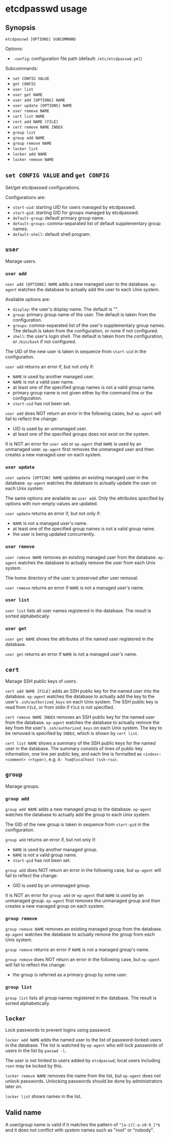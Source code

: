 etcdpasswd usage
================

## Synopsis

`etcdpasswd [OPTIONS] SUBCOMMAND`

Options:
- `-config`: configuration file path (default: `/etc/etcdpasswd.yml`)

Subcommands:
- `set CONFIG VALUE`
- `get CONFIG`
- `user list`
- `user get NAME`
- `user add [OPTIONS] NAME`
- `user update [OPTIONS] NAME`
- `user remove NAME`
- `cert list NAME`
- `cert add NAME [FILE]`
- `cert remove NAME INDEX`
- `group list`
- `group add NAME`
- `group remove NAME`
- `locker list`
- `locker add NAME`
- `locker remove NAME`

## `set CONFIG VALUE` and `get CONFIG`

Set/get etcdpasswd configurations.

Configurations are:
- `start-uid`: starting UID for users managed by etcdpasswd.
- `start-gid`: starting GID for groups managed by etcdpasswd.
- `default-group`: default primary group name.
- `default-groups`: comma-separated list of default supplementary group names.
- `default-shell`: default shell program.

## `user`

Manage users.

### `user add`

`user add [OPTIONS] NAME` adds a new managed user to the database.
`ep-agent` watches the database to actually add the user to each Unix system.

Available options are:
- `display`: the user's display name.  The default is "".
- `group`: primary group name of the user.  The default is taken from the configuration.
- `groups`: comma-separated list of the user's supplementary group names.  The default is taken from the configuration, or none if not configured.
- `shell`: the user's login shell.  The default is taken from the configuration, or `/bin/bash` if not configured.

The UID of the new user is taken in sequence from `start-uid` in the configuration.

`user add` returns an error if, but not only if:
- `NAME` is used by another managed user.
- `NAME` is not a valid user name.
- at least one of the specified group names is not a valid group name.
- primary group name is not given either by the command line or the configuration.
- `start-uid` has not been set.

`user add` does NOT return an error in the following cases, but `ep-agent` will fail to reflect the change:
- UID is used by an unmanaged user.
- at least one of the specified groups does not exist on the system.

It is NOT an error for `user add` or `ep-agent` that `NAME` is used by an unmanaged user.
`ep-agent` first removes the unmanaged user and then creates a new managed user on each system.

### `user update`

`user update [OPTION] NAME` updates an existing managed user in the database.
`ep-agent` watches the database to actually update the user on each Unix system.

The same options are available as `user add`.
Only the attributes specified by options with non-empty values are updated.

`user update` returns an error if, but not only if:
- `NAME` is not a managed user's name.
- at least one of the specified group names is not a valid group name.
- the user is being updated concurrently.

### `user remove`

`user remove NAME` removes an existing managed user from the database.
`ep-agent` watches the database to actually remove the user from each Unix system.

The home directory of the user is preserved after user removal.

`user remove` returns an error if `NAME` is not a managed user's name.

### `user list`

`user list` lists all user names registered in the database.
The result is sorted alphabetically.

### `user get`

`user get NAME` shows the attributes of the named user registered in the database.

`user get` returns an error if `NAME` is not a managed user's name.

## `cert`

Manage SSH public keys of users.

`cert add NAME [FILE]` adds an SSH public key for the named user into the database.
`ep-agent` watches the database to actually add the key to the user's `.ssh/authorized_keys` on each Unix system.
The SSH public key is read from `FILE`, or from stdin if `FILE` is not specified.

`cert remove NAME INDEX` removes an SSH public key for the named user from the database.
`ep-agent` watches the database to actually remove the key from the user's `.ssh/authorized_keys` on each Unix system.
The key to be removed is specified by `INDEX`, which is shown by `cert list`.

`cert list NAME` shows a summary of the SSH public keys for the named user in the database.
The summary consists of lines of public key information, one line per public key,
and each line is formatted as `<index>: <comment> (<type>)`, e.g. `0: foo@localhost (ssh-rsa)`.

## `group`

Manage groups.

### `group add`

`group add NAME` adds a new managed group to the database.
`ep-agent` watches the database to actually add the group to each Unix system.

The GID of the new group is taken in sequence from `start-gid` in the configuration.

`group add` returns an error if, but not only if:
- `NAME` is used by another managed group.
- `NAME` is not a valid group name.
- `start-gid` has not been set.

`group add` does NOT return an error in the following case, but `ep-agent` will fail to reflect the change:
- GID is used by an unmanaged group.

It is NOT an error for `group add` or `ep-agent` that `NAME` is used by an unmanaged group.
`ep-agent` first removes the unmanaged group and then creates a new managed group on each system.

### `group remove`

`group remove NAME` removes an existing managed group from the database.
`ep-agent` watches the database to actually remove the group from each Unix system.

`group remove` returns an error if `NAME` is not a managed group's name.

`group remove` does NOT return an error in the following case, but `ep-agent` will fail to reflect the change:
- the group is referred as a primary group by some user.

### `group list`

`group list` lists all group names registered in the database.
The result is sorted alphabetically.

## `locker`

Lock passwords to prevent logins using password.

`locker add NAME` adds the named user to the list of password-locked users in the database.
The list is watched by `ep-agent` who will lock passwords of users in the list by `passwd -l`.

The user is not limited to users added by `etcdpasswd`; local users including `root` may
be locked by this.

`locker remove NAME` removes the name from the list, but `ep-agent` does *not* unlock
passwords.  Unlocking passwords should be done by administrators later on.

`locker list` shows names in the list.

## Valid name

A user/group name is valid if it matches the pattern of `^[a-z][-a-z0-9_]*$` and it does not conflict with system names such as "root" or "nobody".
